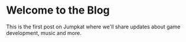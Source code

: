 # Welcome to the Blog

This is the first post on Jumpkat where we'll share updates about game development, music and more.
